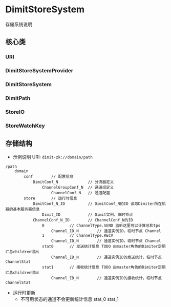 DimitStoreSystem
==================
存储系统说明


## 核心类
### URI

### DimitStoreSystemProvider

### DimitStoreSystem


### DimitPath

### StoreIO

### StoreWatchKey


## 存储结构
- 示例说明 URI: `dimit-zk://domain/path`

```
/path
    domain
        conf        // 配置信息
            DimitConf_N             // 分流器定义
                ChannelGroupConf_N  // 通道组定义
                    ChannelConf_N   // 通道配置
        store       // 运行时信息
            DimitConf_N_ID          // DimitConf_N的ID 读取Dimiter所在机器的基本服务器信息
                Dimit_ID            // Dimit实例，临时节点
            ChannelConf_N_ID        // ChannelConf_N的ID
                0           // ChannelType.SEND 监听这里可以计算总和tps 
                    Channel_ID_N        // 通道实例ID，临时节点 Channel
                1           // ChannelType.RECV
                    Channel_ID_N        // 通道实例ID，临时节点 Channel
                stat0       // 发送统计信息 TODO 由master角色的Dimiter定期汇总children得出
                    Channel_ID_N        // 通道实例ID的发送统计，临时节点 ChannelStat
                stat1       // 接收统计信息 TODO 由master角色的Dimiter定期汇总children得出
                    Channel_ID_N        // 通道实例ID的接收统计，临时节点 ChannelStat                  
```

- 运行时更新
    - 不可用状态的通道不会更新统计信息 stat_0 stat_1










